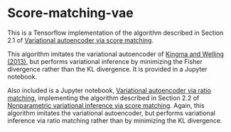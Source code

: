 # Score-matching-vae

This is a Tensorflow implementation of the algorithm described in Section 2.1 of [Variational autoencoder via score matching](https://github.com/nataliedoss/Score-matching-variational-inference/blob/master/vae_sm.ipynb).

This algorithm imitates the variational autoencoder of [Kingma and Welling (2013)](https://arxiv.org/abs/1312.6114), but performs variational inference by minimizing the Fisher divergence rather than the KL divergence. It is provided in a Jupyter notebook. 

Also included is a Jupyter notebook, [Variational autoencoder via ratio matching](https://github.com/nataliedoss/Score-matching-variational-inference/blob/master/vae_rm.ipynb), implementing the algorithm described in Section 2.2 of <a href="sm_vi.pdf" download>Nonparametric variational inference via score matching</a>. Again, this algorithm imitates the variational autoencoder, but performs variational inference via ratio matching rather than by minimizing the KL divergence.
